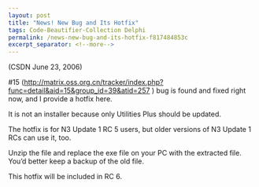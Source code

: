 ```yaml
---
layout: post
title: "News! New Bug and Its Hotfix"
tags: Code-Beautifier-Collection Delphi
permalink: /news-new-bug-and-its-hotfix-f817484853c
excerpt_separator: <!--more-->
---
```

(CSDN June 23, 2006)

#15 (http://matrix.oss.org.cn/tracker/index.php?func=detail&aid=15&group_id=39&atid=257 ) bug is found and fixed right now, and I provide a hotfix here.
<!--more-->

It is not an installer because only Utilities Plus should be updated.

The hotfix is for N3 Update 1 RC 5 users, but older versions of N3 Update 1 RCs can use it, too.

Unzip the file and replace the exe file on your PC with the extracted file. You’d better keep a backup of the old file.

This hotfix will be included in RC 6.
